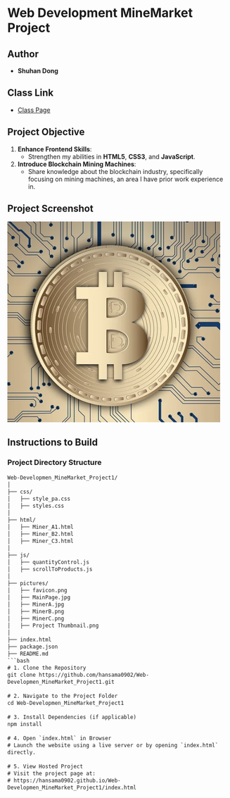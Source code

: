 # **Web Development MineMarket Project**

## **Author**
- **Shuhan Dong**

## **Class Link**
- [Class Page](https://johnguerra.co/classes/webDevelopment_spring_2025/)

## **Project Objective**
1. **Enhance Frontend Skills**:
   - Strengthen my abilities in **HTML5**, **CSS3**, and **JavaScript**.
2. **Introduce Blockchain Mining Machines**:
   - Share knowledge about the blockchain industry, specifically focusing on mining machines, an area I have prior work experience in.

## **Project Screenshot**
![Project Thumbnail](https://raw.githubusercontent.com/hansama0902/Web-Developmen_MineMarket_Project1/main/pictures/Project%20Thumbnail%20.png)

## **Instructions to Build**
### **Project Directory Structure**
```plaintext
Web-Developmen_MineMarket_Project1/
│
├── css/
│   ├── style_pa.css
│   ├── styles.css
│
├── html/
│   ├── Miner_A1.html
│   ├── Miner_B2.html
│   ├── Miner_C3.html
│
├── js/
│   ├── quantityControl.js
│   ├── scrollToProducts.js
│
├── pictures/
│   ├── favicon.png
│   ├── MainPage.jpg
│   ├── MinerA.jpg
│   ├── MinerB.png
│   ├── MinerC.png
│   ├── Project Thumbnail.png
│
├── index.html
├── package.json
├── README.md
```bash
# 1. Clone the Repository
git clone https://github.com/hansama0902/Web-Developmen_MineMarket_Project1.git

# 2. Navigate to the Project Folder
cd Web-Developmen_MineMarket_Project1

# 3. Install Dependencies (if applicable)
npm install

# 4. Open `index.html` in Browser
# Launch the website using a live server or by opening `index.html` directly.

# 5. View Hosted Project
# Visit the project page at:
# https://hansama0902.github.io/Web-Developmen_MineMarket_Project1/index.html
